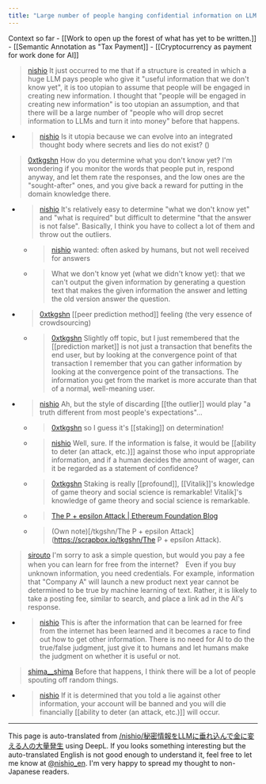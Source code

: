 ```yaml
---
title: "Large number of people hanging confidential information on LLM and turning it into money."
---
```


Context so far
    - [[Work to open up the forest of what has yet to be written.]]
    - [[Semantic Annotation as "Tax Payment]]
    - [[Cryptocurrency as payment for work done for AI]]

> [nishio](https://twitter.com/nishio/status/1642917903090737153) It just occurred to me that if a structure is created in which a huge LLM pays people who give it "useful information that we don't know yet", it is too utopian to assume that people will be engaged in creating new information. I thought that "people will be engaged in creating new information" is too utopian an assumption, and that there will be a large number of "people who will drop secret information to LLMs and turn it into money" before that happens.
- > [nishio](https://twitter.com/nishio/status/1642918622816526336) Is it utopia because we can evolve into an integrated thought body where secrets and lies do not exist? ()

> [0xtkgshn](https://twitter.com/0xtkgshn/status/1642923721718480901) How do you determine what you don't know yet? I'm wondering if you monitor the words that people put in, respond anyway, and let them rate the responses, and the low ones are the "sought-after" ones, and you give back a reward for putting in the domain knowledge there.
- > [nishio](https://twitter.com/nishio/status/1642926068884721664) It's relatively easy to determine "what we don't know yet" and "what is required" but difficult to determine "that the answer is not false". Basically, I think you have to collect a lot of them and throw out the outliers.
    - > [nishio](https://twitter.com/nishio/status/1642926808537640961) wanted: often asked by humans, but not well received for answers
    - >  What we don't know yet (what we didn't know yet): that we can't output the given information by generating a question text that makes the given information the answer and letting the old version answer the question.
- > [0xtkgshn](https://twitter.com/0xtkgshn/status/1642926276309659651) [[peer prediction method]] feeling (the very essence of crowdsourcing)
    - > [0xtkgshn](https://twitter.com/0xtkgshn/status/1642927264739344392) Slightly off topic, but I just remembered that the [[prediction market]] is not just a transaction that benefits the end user, but by looking at the convergence point of that transaction I remember that you can gather information by looking at the convergence point of the transactions. The information you get from the market is more accurate than that of a normal, well-meaning user.
- > [nishio](https://twitter.com/nishio/status/1642927258250907648) Ah, but the style of discarding [[the outlier]] would play "a truth different from most people's expectations"...
    - > [0xtkgshn](https://twitter.com/0xtkgshn/status/1642927473686970368) so I guess it's [[staking]] on determination!
    - > [nishio](https://twitter.com/nishio/status/1642928903068213249) Well, sure. If the information is false, it would be [[ability to deter (an attack, etc.)]] against those who input appropriate information, and if a human decides the amount of wager, can it be regarded as a statement of confidence?
    - > [0xtkgshn](https://twitter.com/0xtkgshn/status/1642930511269052426) Staking is really [[profound]], [[Vitalik]]'s knowledge of game theory and social science is remarkable! Vitalik]'s knowledge of game theory and social science is remarkable.
    - >  [The P + epsilon Attack | Ethereum Foundation Blog](https://blog.ethereum.org/2015/01/28/p-epsilon-attack)
    - >  (Own note)[/tkgshn/The P + epsilon Attack](https://scrapbox.io/tkgshn/The P + epsilon Attack).


> [sirouto](https://twitter.com/sirouto/status/1642926096818786304) I'm sorry to ask a simple question, but would you pay a fee when you can learn for free from the internet?　Even if you buy unknown information, you need credentials. For example, information that "Company A" will launch a new product next year cannot be determined to be true by machine learning of text. Rather, it is likely to take a posting fee, similar to search, and place a link ad in the AI's response.
- > [nishio](https://twitter.com/nishio/status/1642928162635149313) This is after the information that can be learned for free from the internet has been learned and it becomes a race to find out how to get other information. There is no need for AI to do the true/false judgment, just give it to humans and let humans make the judgment on whether it is useful or not.


> [shima__shima](https://twitter.com/shima__shima/status/1642918349922521088) Before that happens, I think there will be a lot of people spouting off random things.
- > [nishio](https://twitter.com/nishio/status/1642919096298930176) If it is determined that you told a lie against other information, your account will be banned and you will die financially [[ability to deter (an attack, etc.)]] will occur.

---
This page is auto-translated from [/nishio/秘密情報をLLMに垂れ込んで金に変える人の大量発生](https://scrapbox.io/nishio/秘密情報をLLMに垂れ込んで金に変える人の大量発生) using DeepL. If you looks something interesting but the auto-translated English is not good enough to understand it, feel free to let me know at [@nishio_en](https://twitter.com/nishio_en). I'm very happy to spread my thought to non-Japanese readers.
